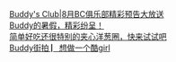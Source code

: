   
[Buddy&#39;s Club|8月BC俱乐部精彩预告大放送](http://www.dianyue.me/archives/004/8qfq80dts8wqy8xc/)  
[Buddy的暑假，精彩纷呈！](http://www.dianyue.me/archives/152/beu7wb018g0a334h/)  
[简单好吃还很特别的夹心洋葱圈，快来试试吧](http://www.dianyue.me/archives/853/7qj65m56ljovg174/)  
[Buddy街拍 ▏想做一个酷girl](http://www.dianyue.me/archives/800/qdvg8e868ooexcou/)